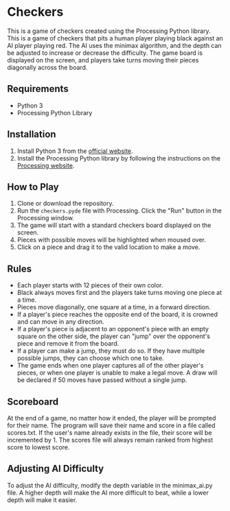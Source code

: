 # Checkers

This is a game of checkers created using the Processing Python library. This is a game of checkers that pits a human player playing black against an AI player playing red. The AI uses the minimax algorithm, and the depth can be adjusted to increase or decrease the difficulty. The game board is displayed on the screen, and players take turns moving their pieces diagonally across the board.

## Requirements

- Python 3
- Processing Python Library

## Installation

1. Install Python 3 from the [official website](https://www.python.org/downloads/).
2. Install the Processing Python library by following the instructions on the [Processing website](https://py.processing.org/tutorials/gettingstarted/). 

## How to Play

1. Clone or download the repository.
2. Run the `checkers.pyde` file with Processing. Click the "Run" button in the Processing window.
3. The game will start with a standard checkers board displayed on the screen.
4. Pieces with possible moves will be highlighted when moused over.
5. Click on a piece and drag it to the valid location to make a move.

## Rules

- Each player starts with 12 pieces of their own color.
- Black always moves first and the players take turns moving one piece at a time.
- Pieces move diagonally, one square at a time, in a forward direction.
- If a player's piece reaches the opposite end of the board, it is crowned and can move in any direction.
- If a player's piece is adjacent to an opponent's piece with an empty square on the other side, the player can "jump" over the opponent's piece and remove it from the board.
- If a player can make a jump, they must do so. If they have multiple possible jumps, they can choose which one to take.
- The game ends when one player captures all of the other player's pieces, or when one player is unable to make a legal move. A draw will be declared if 50 moves have passed without a single jump.

## Scoreboard

At the end of a game, no matter how it ended, the player will be prompted for their name. The program will save their name and score in a file called scores.txt. If the user's name already exists in the file, their score will be incremented by 1. The scores file will always remain ranked from highest score to lowest score.

## Adjusting AI Difficulty

To adjust the AI difficulty, modify the depth variable in the minimax_ai.py file. A higher depth will make the AI more difficult to beat, while a lower depth will make it easier.